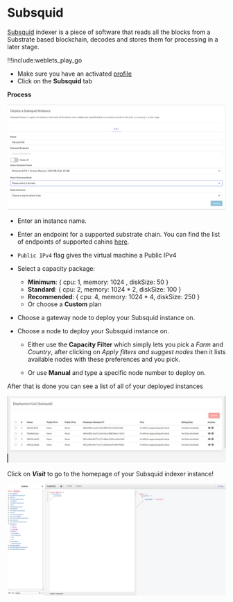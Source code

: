 # Subsquid

[Subsquid](https://www.subsquid.io/) indexer is a piece of software that reads all the blocks from a Substrate based blockchain, decodes and stores them for processing in a later stage.

!!!include:weblets_play_go
- Make sure you have an activated [profile](weblets_profile_manager)
- Click on the **Subsquid** tab

__Process__

![](img/subsquid.png)

- Enter an instance name.

- Enter an endpoint for a supported substrate chain. You can find the list of endpoints of supported cahins [here](https://github.com/polkadot-js/apps/blob/master/packages/apps-config/src/endpoints/production.ts).

- `Public IPv4` flag gives the virtual machine a Public IPv4

- Select a capacity package:
    - **Minimum**: { cpu: 1, memory: 1024 , diskSize: 50 }
    - **Standard**: { cpu: 2, memory: 1024 * 2, diskSize: 100 }
    - **Recommended**: { cpu: 4, memory: 1024 * 4, diskSize: 250 }
    - Or choose a **Custom** plan
- Choose a gateway node to deploy your Subsquid instance on.

  
- Choose a node to deploy your Subsquid instance on.

    - Either use the **Capacity Filter** which simply lets you pick a *Farm* and *Country*, after clicking on *Apply filters and suggest nodes* then it lists available nodes with these preferences and you pick.

    - Or use **Manual** and type a specific node number to deploy on.

After that is done you can see a list of all of your deployed instances


![](img/subsquid_list.jpeg)

Click on ***Visit*** to go to the homepage of your Subsquid indexer instance!

![](img/subsquid_graphql.png)

